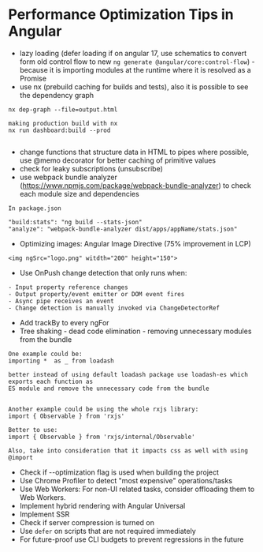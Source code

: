 # Performance Optimization Tips in Angular

- lazy loading (defer loading if on angular 17, use schematics to convert form old control flow to 
  new `ng generate @angular/core:control-flow`)  - because it is importing modules at the runtime where it is resolved as a Promise
- use nx (prebuild caching for builds and tests), also it is possible to see the dependency graph
```
nx dep-graph --file=output.html

making production build with nx
nx run dashboard:build --prod
  
```

- change functions that structure data in HTML to pipes where possible, use @memo decorator for better caching of primitive values
- check for leaky subscriptions (unsubscribe)
- use webpack bundle analyzer (https://www.npmjs.com/package/webpack-bundle-analyzer) to check each module size and dependencies
```
In package.json

"build:stats": "ng build --stats-json"
"analyze": "webpack-bundle-analyzer dist/apps/appName/stats.json"
```

- Optimizing images: Angular Image Directive (75% improvement in LCP)
```
<img ngSrc="logo.png" witdth="200" height="150">
```

- Use OnPush change detection that only runs when:
```
- Input property reference changes
- Output property/event emitter or DOM event fires
- Async pipe receives an event
- Change detection is manually invoked via ChangeDetectorRef
```

- Add trackBy to every ngFor
- Tree shaking - dead code elimination - removing unnecessary modules from the bundle
```
One example could be:
importing *  as _ from loadash 

better instead of using default loadash package use loadash-es which exports each function as 
ES module and remove the unnecessary code from the bundle


Another example could be using the whole rxjs library:
import { Observable } from 'rxjs'

Better to use:
import { Observable } from 'rxjs/internal/Observable'

Also, take into consideration that it impacts css as well with using @import 
```
- Check if --optimization flag is used when building the project
- Use Chrome Profiler to detect "most expensive" operations/tasks
- Use Web Workers: For non-UI related tasks, consider offloading them to Web Workers.
- Implement hybrid rendering with Angular Universal
- Implement SSR
- Check if server compression is turned on
-  Use `defer` on scripts that are not required immediately
- For future-proof use CLI budgets to prevent regressions in the future

